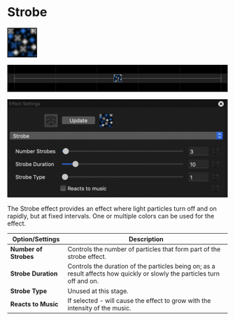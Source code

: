 # Strobe

![Icon](<../../.gitbook/assets/image (884).png>)

![Sequencer Grid](<../../.gitbook/assets/image (185).png>)

![](<../../.gitbook/assets/image (1080).png>)

The Strobe effect provides an effect where light particles turn off and on rapidly, but at fixed intervals. One or multiple colors can be used for the effect.

| Option/Settings       | Description                                                                                                               |
| --------------------- | ------------------------------------------------------------------------------------------------------------------------- |
| **Number of Strobes** | Controls the number of particles that form part of the strobe effect.                                                     |
| **Strobe Duration**   | Controls the duration of the particles being on; as a result affects how quickly or slowly the particles turn off and on. |
| **Strobe Type**       | Unused at this stage.                                                                                                     |
| **Reacts to Music**   | If selected - will cause the effect to grow with the intensity of the music.                                              |
